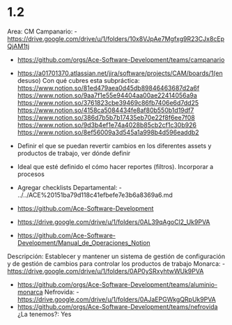 # 1.2

Area: CM
Campanario: - https://drive.google.com/drive/u/1/folders/10x8VJpAe7Mgfxg9R23CJx8cEpQjAM1tj
- https://github.com/orgs/Ace-Software-Development/teams/campanario
- https://a01701370.atlassian.net/jira/software/projects/CAM/boards/1(en desuso)
Con qué cubres esta subpráctica: https://www.notion.so/81ed479aea0d45db89846463687d2a6f 
https://www.notion.so/9aa7f1e55e94404aa00ae22414056a9a 
https://www.notion.so/3761823cbe39469c86fb7406e6d7dd25 
https://www.notion.so/4158ca5084434fe8af80b550b1d19df7 
https://www.notion.so/386d7b5b7b17435eb70e22f8f6ee7f08 
https://www.notion.so/9d3b4ef1e74a4028b85cb2cf1c30b926 
https://www.notion.so/8ef56009a3d545a1a998b4d596eaddb2 

- Definir el que se puedan revertir cambios en los diferentes assets y productos de trabajo, ver dónde definir
- Ideal que esté definido el cómo hacer reportes (filtros). Incorporar a procesos
- Agregar checklists
Departamental: - ../../ACE%20151ba79d118c41efbefe7e3b6a8369a6.md
- https://github.com/Ace-Software-Development
- https://drive.google.com/drive/u/1/folders/0AL39qAgoCl2_Uk9PVA 
- https://github.com/Ace-Software-Development/Manual_de_Operaciones_Notion

Descripción: Establecer y mantener un sistema de gestión de configuración y de gestión de
cambios para controlar los productos de trabajo
Monarca: - https://drive.google.com/drive/u/1/folders/0AP0ySRxyhtwWUk9PVA
- https://github.com/orgs/Ace-Software-Development/teams/aluminio-monarca 
Nefrovida: - https://drive.google.com/drive/u/1/folders/0AJaEPGWkgQRpUk9PVA
- https://github.com/orgs/Ace-Software-Development/teams/nefrovida
¿La tenemos?: Yes